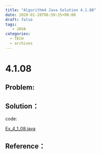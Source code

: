```yaml
---
title: "Algorithm4 Java Solution 4.1.08"
date: 2020-01-28T06:59:15+08:00
draft: false
tags:
   - JAVA
categories:
  - TECH
  - archives
---
```



# 4.1.08

## Problem:


## Solution：

code:

[Ex_4_1_08.java](./Ex_4_1_08.java)


## Reference：


